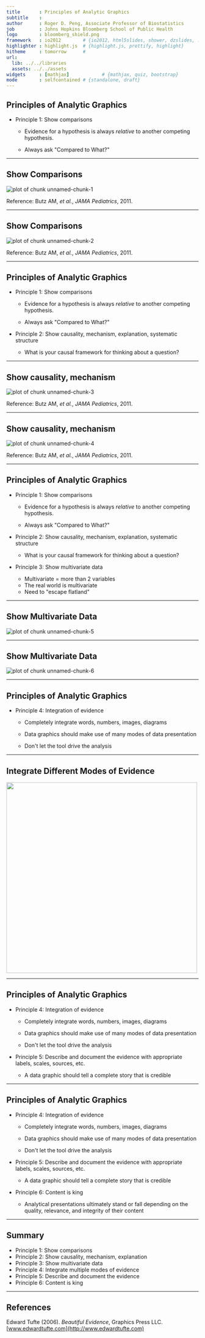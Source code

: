 ```yaml
---
title       : Principles of Analytic Graphics
subtitle    : 
author      : Roger D. Peng, Associate Professor of Biostatistics
job         : Johns Hopkins Bloomberg School of Public Health
logo        : bloomberg_shield.png
framework   : io2012        # {io2012, html5slides, shower, dzslides, ...}
highlighter : highlight.js  # {highlight.js, prettify, highlight}
hitheme     : tomorrow      # 
url:
  lib: ../../libraries
  assets: ../../assets
widgets     : [mathjax]            # {mathjax, quiz, bootstrap}
mode        : selfcontained # {standalone, draft}
---
```


## Principles of Analytic Graphics

* Principle 1: Show comparisons

  - Evidence for a hypothesis is always *relative* to another competing
    hypothesis.

  - Always ask "Compared to What?"

---

## Show Comparisons

![plot of chunk unnamed-chunk-1](figure/unnamed-chunk-1.png) 


Reference: Butz AM, *et al.*, *JAMA Pediatrics*, 2011.

---

## Show Comparisons

![plot of chunk unnamed-chunk-2](figure/unnamed-chunk-2.png) 


Reference: Butz AM, *et al.*, *JAMA Pediatrics*, 2011.

---

## Principles of Analytic Graphics

* Principle 1: Show comparisons

  - Evidence for a hypothesis is always *relative* to another competing
    hypothesis.

  - Always ask "Compared to What?"

* Principle 2: Show causality, mechanism, explanation, systematic structure 
  - What is your causal framework for thinking about a question?

---

## Show causality, mechanism

![plot of chunk unnamed-chunk-3](figure/unnamed-chunk-3.png) 


Reference: Butz AM, *et al.*, *JAMA Pediatrics*, 2011.

---
## Show causality, mechanism

![plot of chunk unnamed-chunk-4](figure/unnamed-chunk-4.png) 


Reference: Butz AM, *et al.*, *JAMA Pediatrics*, 2011.

---

## Principles of Analytic Graphics

* Principle 1: Show comparisons

  - Evidence for a hypothesis is always *relative* to another competing
    hypothesis.

  - Always ask "Compared to What?"

* Principle 2: Show causality, mechanism, explanation, systematic structure 
  - What is your causal framework for thinking about a question?

* Principle 3: Show multivariate data
  - Multivariate = more than 2 variables 
  - The real world is multivariate
  - Need to "escape flatland"

---

## Show Multivariate Data

![plot of chunk unnamed-chunk-5](figure/unnamed-chunk-5.png) 


---
## Show Multivariate Data

![plot of chunk unnamed-chunk-6](figure/unnamed-chunk-6.png) 


---

## Principles of Analytic Graphics

* Principle 4: Integration of evidence
  - Completely integrate words, numbers, images, diagrams

  - Data graphics should make use of many modes of data presentation 

  - Don't let the tool drive the analysis

---

## Integrate Different Modes of Evidence

<img src="../../assets/img/coarsePMCVD.png" height="500" />

---

## Principles of Analytic Graphics

* Principle 4: Integration of evidence
  - Completely integrate words, numbers, images, diagrams

  - Data graphics should make use of many modes of data presentation 

  - Don't let the tool drive the analysis

* Principle 5: Describe and document the evidence with appropriate
  labels, scales, sources, etc.

  - A data graphic should tell a complete story that is credible 


---

## Principles of Analytic Graphics

* Principle 4: Integration of evidence
  - Completely integrate words, numbers, images, diagrams

  - Data graphics should make use of many modes of data presentation 

  - Don't let the tool drive the analysis

* Principle 5: Describe and document the evidence with appropriate
  labels, scales, sources, etc.

  - A data graphic should tell a complete story that is credible 

* Principle 6: Content is king

  - Analytical presentations ultimately stand or fall depending on the
    quality, relevance, and integrity of their content

---

## Summary

* Principle 1: Show comparisons
* Principle 2: Show causality, mechanism, explanation
* Principle 3: Show multivariate data
* Principle 4: Integrate multiple modes of evidence
* Principle 5: Describe and document the evidence
* Principle 6: Content is king

---

## References

Edward Tufte (2006). *Beautiful Evidence*, Graphics Press LLC. [www.edwardtufte.com](http://www.edwardtufte.com)
